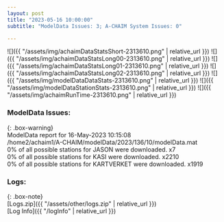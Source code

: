```yaml
---
layout: post
title: "2023-05-16 10:00:00"
subtitle: "ModelData Issues: 3; A-CHAIM System Issues: 0"

---
```


![]({{ "/assets/img/achaimDataStatsShort-2313610.png" | relative_url }})
![]({{ "/assets/img/achaimDataStatsLong00-2313610.png" | relative_url }})
![]({{ "/assets/img/achaimDataStatsLong01-2313610.png" | relative_url }})
![]({{ "/assets/img/achaimDataStatsLong02-2313610.png" | relative_url }})
![]({{ "/assets/img/modelDataDataStats-2313610.png" | relative_url }})
![]({{ "/assets/img/modelDataStationStats-2313610.png" | relative_url }})
![]({{ "/assets/img/achaimRunTime-2313610.png" | relative_url }})


### ModelData Issues:  
  
{: .box-warning}  
 ModelData report for 16-May-2023 10:15:08   
 /home2/achaim1/A-CHAIM/modelData/2023/136/10/modelData.mat   
 0% of all possible stations for JASON were downloaded. x7   
 0% of all possible stations for KASI were downloaded. x2210   
 0% of all possible stations for KARTVERKET were downloaded. x1919   
  


### Logs:  
  
{: .box-note}  
[Logs.zip]({{ "/assets/other/logs.zip" | relative_url }})  
[Log Info]({{ "/logInfo" | relative_url }})  
